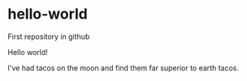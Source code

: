 # hello-world
First repository in github

Hello world!

I've had tacos on the moon and find them far superior to earth tacos.
